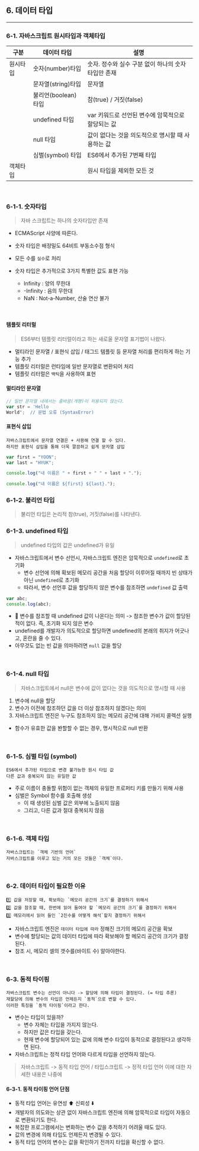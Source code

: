 ## 6. 데이터 타입

---

### 6-1. 자바스크립트 원시타입과 객체타입

| 구분     | 데이터 타입         | 설명                                               |
| -------- | ------------------- | -------------------------------------------------- |
| 원시타입 | 숫자(number)타입    | 숫자. 정수와 실수 구분 없이 하나의 숫자타입만 존재 |
|          | 문자열(string)타입  | 문자열                                             |
|          | 불리언(boolean)타입 | 참(true) / 거짓(false)                             |
|          | undefined 타입      | var 키워드로 선언된 변수에 암묵적으로 할당되는 값  |
|          | null 타입           | 값이 없다는 것을 의도적으로 명시할 때 사용하는 값  |
|          | 심벌(symbol) 타입   | ES6에서 추가된 7번째 타입                          |
| 객체타입 |                     | 원시 타입을 제외한 모든 것                         |

<br />

### 6-1-1. 숫자타입

> 자바 스크립트는 하나의 숫자타입만 존재

- ECMAScript 사양에 따른다.
- 숫자 타입은 배정밀도 64비트 부동소수점 형식
- 모든 수를 `실수`로 처리

- 숫자 타입은 추가적으로 3가지 특별한 값도 표현 가능
  - Infinity : 양의 무한대
  - -Infinity : 음의 무한대
  - NaN : Not-a-Number, 산술 연산 불가

<br />

#### 템플릿 리터럴

> ES6부터 템플릿 리터럴이라고 하는 새로울 문자열 표기법이 나왔다.

- 멀티라인 문자열 / 표현식 삽입 / 태그드 템플릿 등 문자열 처리를 편리하게 하는 기능 추가
- 템플릿 리터럴은 런타임에 일반 문자열로 변환되어 처리
- 템플릿 리터럴은 `백틱`을 사용하여 표현

#### 멀티라인 문자열

```javascript
// 일반 문자열 내에서는 줄바꿈(개행)이 허용되지 않는다.
var str = 'Hello
World";  // 문법 오류 (SyntaxError)
```

#### 표현식 삽입

```
자바스크립트에서 문자열 연결은 + 사용해 연결 할 수 있다.
하지만 표현식 삽입을 통해 더욱 깔끔하고 쉽게 문자열 삽입
```

```javascript
var first = "YOON";
var last = "HYUK";

console.log("내 이름은 " + first + " " + last + ".");

console.log("내 이름은 ${first} ${last}.");
```

### 6-1-2. 불리언 타입

> 불리언 타입은 논리적 참(true), 거짓(false)를 나타낸다.

### 6-1-3. undefined 타입

> undefined 타입의 값은 undefined가 유일

- 자바스크립트에서 변수 선언시, 자바스크립트 엔진은 암묵적으로 `undefined`로 초기화
  - 변수 선언에 의해 확보된 메모리 공간을 처음 할당이 이루어질 때까지 빈 상태가 아닌 `undefined`로 초기화
  - 따라서, 변수 선언후 값을 할당하지 않은 변수를 참조하면 `undefined` 값 출력

```javascript
var abc;
console.log(abc);
```

- 📍 변수를 참조할 때 undefined 값이 나온다는 의미 -> 참조한 변수가 값이 할당된 적이 없다. 즉, 초기화 되지 않은 변수
- undefined를 개발자가 의도적으로 할당하면 undefined의 본래의 취지가 어긋나고, 혼란을 줄 수 있다.
- 아무것도 없는 빈 값을 의마하려면 `null` 값을 할당

<br />

### 6-1-4. null 타입

> 자바스크립트에서 null은 변수에 값이 없다는 것을 의도적으로 명시할 때 사용

1. 변수에 null을 할당
2. 변수가 이전에 참조하던 값을 더 이상 참조하지 않겠다는 의미
3. 자바스크립트 엔진은 누구도 참조하지 않는 메모리 공간에 대해 가비지 콜렉션 실행

- 함수가 유효한 값을 봔할할 수 없는 경우, 명시적으로 null 반환

<br />

### 6-1-5. 심벌 타입 (symbol)

```
ES6에서 추가된 타입으로 변경 불가능한 원시 타입 값
다른 값과 중복되지 않는 유일한 값
```

- 주로 이름이 충돌할 위험이 없는 객체의 유일한 프로퍼티 키를 만들기 위해 사용
- 심벌은 Symbol 함수를 호출해 생성
  - 이 때 생성된 심벌 값은 외부에 노출되지 않음
  - 그리고, 다른 값과 절대 중복되지 않음

<br />

### 6-1-6. 객체 타입

```
자바스크립트는 `객체 기반의 언어`
자바스크립트를 이루고 있는 거의 모든 것들은 `객체`이다.
```

<br />

### 6-2. 데이터 타입이 필요한 이유

```
1️⃣ 값을 저장할 때, 확보하는 `메모리 공간의 크기`를 결정하기 위해서
2️⃣ 값을 참조할 때, 한번에 읽어 들여야 할 `메모리 공간의 크기`를 결정하기 위해서
3️⃣ 메모리에서 읽어 들인 `2진수를 어떻게 해석`할지 결정하기 위해서
```

- 자바스크립트 엔진은 `데이터 타입에 따라` 정해진 크기의 메모리 공간을 확보
- 변수에 할당되는 값의 데이터 타입에 따라 확보해야 할 메모리 공간의 크기가 결정된다.
- 참조 시, 메모리 셀의 갯수를(바이트 수) 알아야한다.

<br />

### 6-3. 동적 타이핑

```
자바스크립트 변수는 선언이 아니다 -> 할당에 의해 타입이 결정된다. (= 타입 추론)
재할당에 의해 변수의 타입은 언제든지 `동적`으로 변할 수 있다.
이러한 특징을 `동적 타이핑`이라고 한다.
```

- 변수는 타입이 있을까?
  - 변수 자체는 타입을 가지지 않는다.
  - 하지만 값은 타입을 갖는다.
  - 현재 변수에 할당되어 있는 값에 의해 변수 타입이 동적으로 결정된다고 생각하면 된다.
- 자바스크립트는 정적 타입 언어와 다르게 타입을 선언하지 않는다.

> 자바스크립트 -> 동적 타입 언어 / 타입스크립트 -> 정적 타입 언어 이에 대한 자세한 내용은 나중에

#### 6-3-1. 동적 타이핑 언어 단점

- 동적 타입 언어는 유연성 ⬆️ 신뢰성 ⬇️
- 개발자의 의도와는 상관 없이 자바스크립트 엔진에 의해 암묵적으로 타입이 자동으로 변환되기도 한다.
- 복잡한 프로그램에서는 변화하는 변수 값을 추적하기 어려울 때도 있다.
- 값의 변경에 의해 타입도 언제든지 변경될 수 있다.
- 동적 타입 언어의 변수는 값을 확인하기 전까지 타입을 확신할 수 없다.
